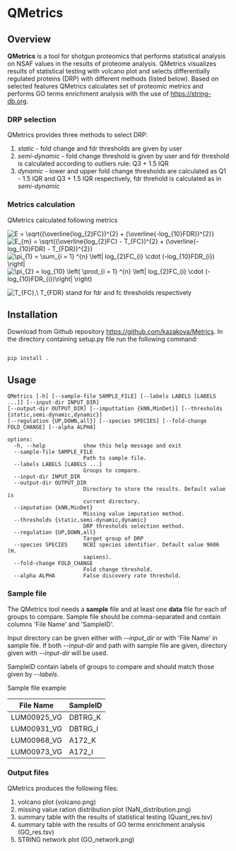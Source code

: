 # QMetrics

## Overview
**QMetrics** is a tool for shotgun proteomics that performs statistical analysis on NSAF values in the results of proteome analysis. 
QMetrics visualizes results of statistical testing with volcano plot and selects differentially regulated proteins (DRP) with different methods (listed below). 
Based on selected features QMetrics calculates set of proteomic metrics and performs GO terms enrichment analysis with the use of https://string-db.org.

### DRP selection

QMetrics provides three methods to select DRP:

1. *static* - fold change and fdr thresholds are given by user
2. *semi-dynamic* - fold change threshold is given by user and fdr threshold is calculated according to outliers rule: Q3 + 1.5 IQR
3. *dynamic* - lower and upper fold change thresholds are calculated as Q1 - 1.5 IQR and Q3 + 1.5 IQR respectively, fdr threhold is calculated as in *semi-dynamic*

### Metrics calculation
QMetrics calculated following metrics

<img src="https://latex.codecogs.com/svg.image?E&space;=&space;\sqrt{(\overline{log_{2}FC})^{2}&space;&plus;&space;(\overline{-log_{10}FDR})^{2}}" title="E = \sqrt{(\overline{log_{2}FC})^{2} + (\overline{-log_{10}FDR})^{2}}" />
<img src="https://latex.codecogs.com/svg.image?E_{m}&space;=&space;\sqrt{(\overline{log_{2}FC}&space;-&space;T_{FC})^{2}&space;&plus;&space;(\overline{-log_{10}FDR}&space;-&space;T_{FDR})^{2}}" title="E_{m} = \sqrt{(\overline{log_{2}FC} - T_{FC})^{2} + (\overline{-log_{10}FDR} - T_{FDR})^{2}}" />
<img src="https://latex.codecogs.com/svg.image?\pi_{1}&space;=&space;\sum_{i&space;=&space;1}&space;^{n}&space;\left|&space;log_{2}FC_{i}&space;\cdot&space;(-log_{10}FDR_{i})&space;\right|" title="\pi_{1} = \sum_{i = 1} ^{n} \left| log_{2}FC_{i} \cdot (-log_{10}FDR_{i}) \right|" />
<img src="https://latex.codecogs.com/svg.image?\pi_{2}&space;=&space;log_{10}&space;\left(&space;\prod_{i&space;=&space;1}&space;^{n}&space;\left|&space;log_{2}FC_{i}&space;\cdot&space;(-log_{10}FDR_{i})\right|&space;\right)" title="\pi_{2} = log_{10} \left( \prod_{i = 1} ^{n} \left| log_{2}FC_{i} \cdot (-log_{10}FDR_{i})\right| \right)" />

<img src="https://latex.codecogs.com/svg.image?T_{FC},&space;T_{FDR}" title="T_{FC},\  T_{FDR}" /> stand for fdr and fc thresholds respectively

## Installation
Download from Github repository https://github.com/kazakova/Metrics. In the directory containing setup.py file run the following command:

```

pip install .
```

## Usage
```
QMetrics [-h] [--sample-file SAMPLE_FILE] [--labels LABELS [LABELS ...]] [--input-dir INPUT_DIR] 
[--output-dir OUTPUT_DIR] [--imputtation {kNN,MinDet}] [--thresholds {static,semi-dynamic,dynamic}]
[--regulation {UP,DOWN,all}] [--species SPECIES] [--fold-change FOLD_CHANGE] [--alpha ALPHA]

options:
  -h, --help            show this help message and exit
  --sample-file SAMPLE_FILE
                        Path to sample file.
  --labels LABELS [LABELS ...]
                        Groups to compare.
  --input-dir INPUT_DIR
  --output-dir OUTPUT_DIR
                        Directory to store the results. Default value is
                        current directory.
  --imputation {kNN,MinDet}
                        Missing value imputation method.
  --thresholds {static,semi-dynamic,dynamic}
                        DRP thresholds selection method.
  --regulation {UP,DOWN,all}
                        Target group of DRP
  --species SPECIES     NCBI species identifier. Default value 9606 (H.
                        sapiens).
  --fold-change FOLD_CHANGE
                        Fold change threshold.
  --alpha ALPHA         False discovery rate threshold.
  ```
### Sample file
The QMetrics tool needs a **sample** file and at least one **data** file for each of groups to compare.
Sample file should be comma-separated and contain columns 'File Name' and 'SampleID'. 

Input directory can be given either with *--input_dir* or with 'File Name' in sample file.
If both *--input-dir* and path with sample file are given, directory given with *--input-dir* will be used. 
  
SampleID contain labels of groups to compare and should match those given by *--labels*.

Sample file example

| File Name                     | SampleID |
|-------------------------------|----------|
| LUM00925_VG                   | DBTRG_K  |
| LUM00931_VG                   | DBTRG_I  |
| LUM00968_VG                   | A172_K   |
| LUM00973_VG                   | A172_I   |
 
### Output files
QMetrics produces the following files:
1. volcano plot (volcano.png)
2. missing value ration distribution plot (NaN_distribution.png)
3. summary table with the results of statistical testing (Quant_res.tsv)
4. summary table with the results of GO terms enrichment analysis (GO_res.tsv)
5. STRING network plot (GO_network.png) 



